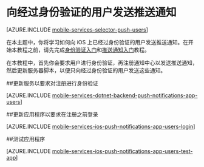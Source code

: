<properties
	pageTitle="向经过身份验证的用户发送推送通知（.NET 后端）"
	description="了解如何向特定用户发送推送通知"
	services="mobile-services,notification-hubs"
	documentationCenter="ios"
	authors="krisragh"
	manager="dwrede"
	editor=""/>

<tags
	ms.service="mobile-services"
	ms.date="07/01/2015"
	wacn.date="10/03/2015"/>

# 向经过身份验证的用户发送推送通知

[AZURE.INCLUDE [mobile-services-selector-push-users](../includes/mobile-services-selector-push-users.md)]

在本主题中，你将学习如何向 iOS 上已经过身份验证的用户发送推送通知。在开始本教程之前，请先完成[身份验证入门]和[推送通知入门]教程。

在本教程中，首先你会要求用户进行身份验证，再注册通知中心以发送推送通知，然后更新服务器脚本，以便只向经过身份验证的用户发送这些通知。

##<a name="register"></a>更新服务以要求对注册进行身份验证

[AZURE.INCLUDE [mobile-services-dotnet-backend-push-notifications-app-users](../includes/mobile-services-dotnet-backend-push-notifications-app-users.md)]

##<a name="update-app"></a>更新应用程序以要求在注册之前登录

[AZURE.INCLUDE [mobile-services-ios-push-notifications-app-users-login](../includes/mobile-services-ios-push-notifications-app-users-login.md)]

##<a name="test"></a>测试应用程序

[AZURE.INCLUDE [mobile-services-ios-push-notifications-app-users-test-app](../includes/mobile-services-ios-push-notifications-app-users-test-app.md)]

<!-- Anchors. -->

[Updating the service to require authentication for registration]: #register
[Updating the app to log in before registration]: #update-app
[Testing the app]: #test
[Next Steps]: #next-steps


<!-- URLs. -->
[身份验证入门]: /documentation/articles/mobile-services-dotnet-backend-ios-get-started-users
[推送通知入门]: /documentation/articles/mobile-services-dotnet-backend-ios-get-started-push

[Azure Management Portal]: https://manage.windowsazure.cn/
[Mobile Services .NET How-to Conceptual Reference]: /documentation/articles/mobile-services-windows-dotnet-how-to-use-client-library

<!---HONumber=71-->